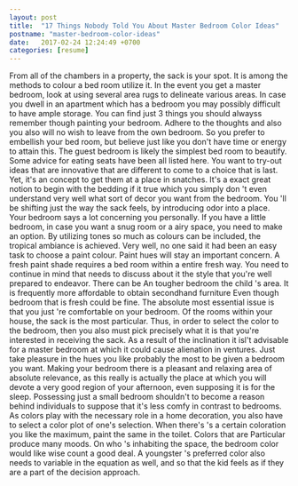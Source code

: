 ```yaml
---
layout: post
title:  "17 Things Nobody Told You About Master Bedroom Color Ideas"
postname: "master-bedroom-color-ideas"
date:   2017-02-24 12:24:49 +0700
categories: [resume]
---
```

From all of the chambers in a property, the sack is your spot. It is among the methods to colour a bed room utilize it. In the event you get a master bedroom, look at using several area rugs to delineate various areas. In case you dwell in an apartment which has a bedroom you may possibly difficult to have ample storage. You can find just 3 things you should alwayss remember though painting your bedroom. Adhere to the thoughts and also you also will no wish to leave from the own bedroom. So you prefer to embellish your bed room, but believe just like you don't have time or energy to attain this. The guest bedroom is likely the simplest bed room to beautify. Some advice for eating seats have been all listed here. You want to try-out ideas that are innovative that are different to come to a choice that is last. Yet, it's an concept to get them at a place in snatches. It's a exact great notion to begin with the bedding if it true which you simply don 't even understand very well what sort of decor you want from the bedroom. You 'll be shifting just the way the sack feels, by introducing odor into a place. Your bedroom says a lot concerning you personally. If you have a little bedroom, in case you want a snug room or a airy space, you need to make an option. By utilizing tones so much as colours can be included, the tropical ambiance is achieved. Very well, no one said it had been an easy task to choose a paint colour. Paint hues will stay an important concern. A fresh paint shade requires a bed room within a entire fresh way. You need to continue in mind that needs to discuss about it the style that you're well prepared to endeavor. There can be An tougher bedroom the child 's area. It is frequently more affordable to obtain secondhand furniture Even though bedroom that is fresh could be fine. The absolute most essential issue is that you just 're comfortable on your bedroom. Of the rooms within your house, the sack is the most particular. Thus, in order to select the color to the bedroom, then you also must pick precisely what it is that you're interested in receiving the sack. As a result of the inclination it isl't advisable for a master bedroom at which it could cause alienation in ventures. Just take pleasure in the hues you like probably the most to be given a bedroom you want. Making your bedroom there is a pleasant and relaxing area of absolute relevance, as this really is actually the place at which you will devote a very good region of your afternoon, even supposing it is for the sleep. Possessing just a small bedroom shouldn't to become a reason behind individuals to suppose that it's less comfy in contrast to bedrooms. As colors play with the necessary role in a home decoration, you also have to select a color plot of one's selection. When there's 's a certain coloration you like the maximum, paint the same in the toilet. Colors that are Particular produce many moods. On who 's inhabiting the space, the bedroom color would like wise count a good deal. A youngster 's preferred color also needs to variable in the equation as well, and so that the kid feels as if they are a part of the decision approach.
